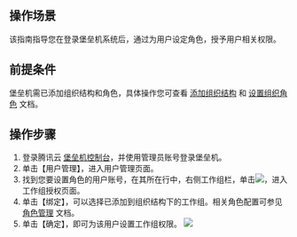 ## 操作场景
该指南指导您在登录堡垒机系统后，通过为用户设定角色，授予用户相关权限。
## 前提条件
堡垒机需已添加组织结构和角色，具体操作您可查看 [添加组织结构](https://cloud.tencent.com/document/product/1025/32049) 和 [设置组织角色](https://cloud.tencent.com/document/product/1025/32360) 文档。
## 操作步骤
1. 登录腾讯云 [堡垒机控制台](https://console.cloud.tencent.com/cds/dasb)，并使用管理员账号登录堡垒机。
2. 单击【用户管理】，进入用户管理页面。
3. 找到您要设置角色的用户账号，在其所在行中，右侧工作组栏，单击<img src="https://main.qcloudimg.com/raw/daee45c8f32ccd5e948e806021784117.png"  style="margin:0;">，进入工作组授权页面。
4. 单击【绑定】，可以选择已添加到组织结构下的工作组。相关角色配置可参见 [角色管理](https://cloud.tencent.com/document/product/1025/32360) 文档。
5. 单击【确定】，即可为该用户设置工作组权限。
![](https://main.qcloudimg.com/raw/f14a657ea8a2703c4800c6c13e43e5ef.png)
